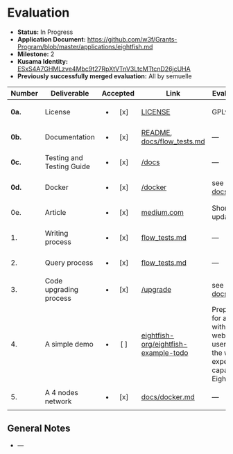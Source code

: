 # Evaluation

- **Status:** In Progress
- **Application Document:** https://github.com/w3f/Grants-Program/blob/master/applications/eightfish.md
- **Milestone:** 2
- **Kusama Identity:** [ESxS4A7GHMLzve4Mbc9t27RpXtVTnV3LtcMTtcnD26jcUHA](https://polkascan.io/pre/kusama/account/ESxS4A7GHMLzve4Mbc9t27RpXtVTnV3LtcMTtcnD26jcUHA)
- **Previously successfully merged evaluation:** All by semuelle

| Number | Deliverable | Accepted | Link | Evaluation Notes |
| ------ | ----------- | :------: | ---- |----------------- |
| **0a.** | License| <ul><li>[x] </li></ul> | [LICENSE](https://github.com/eightfish-org/eightfish/blob/2835446c6ad164bc7aadd204a48e3542a212cfce/LICENSE) | GPLv3 |
| **0b.** | Documentation| <ul><li>[x] </li></ul> | [README](https://github.com/eightfish-org/eightfish/blob/2835446c6ad164bc7aadd204a48e3542a212cfce/README.md), [docs/flow_tests.md](https://github.com/eightfish-org/eightfish/blob/2835446c6ad164bc7aadd204a48e3542a212cfce/docs/flow_tests.md) | — |
| **0c.** | Testing and Testing Guide| <ul><li>[x] </li></ul> | [/docs](https://github.com/eightfish-org/eightfish/tree/2835446c6ad164bc7aadd204a48e3542a212cfce/docs) | — |
| **0d.** | Docker| <ul><li>[x] </li></ul> | [/docker](https://github.com/eightfish-org/eightfish/tree/2835446c6ad164bc7aadd204a48e3542a212cfce/docker) | see [docs/docker.md](https://github.com/eightfish-org/eightfish/blob/af164b09609ac4c7dd92a246e2264e783b05032f/docs/docker.md) |
| 0e. | Article| <ul><li>[x] </li></ul> | [medium.com](https://medium.com/@daogangtang/eightfish-milestone-ii-a6ee50fc953c) | Short and basic update |
| 1.| Writing process| <ul><li>[x] </li></ul> | [flow_tests.md](https://github.com/eightfish-org/eightfish/blob/af164b09609ac4c7dd92a246e2264e783b05032f/docs/flow_tests.md#3-make-http-requests) | — |
| 2.| Query process| <ul><li>[x] </li></ul> | [flow_tests.md](https://github.com/eightfish-org/eightfish/blob/af164b09609ac4c7dd92a246e2264e783b05032f/docs/flow_tests.md#3-make-http-requests) | — |
| 3.| Code upgrading process| <ul><li>[x] </li></ul> | [/upgrade](https://github.com/eightfish-org/eightfish/blob/2835446c6ad164bc7aadd204a48e3542a212cfce/upgrade/src/bin/upload_wasm.rs#L11) | see also [docs/upgrade.md](https://github.com/eightfish-org/eightfish/blob/af164b09609ac4c7dd92a246e2264e783b05032f/docs/upgrade.md) |
| 4.| A simple demo| <ul><li>[ ] </li></ul> | [eightfish-org/eightfish-example-todo](https://github.com/eightfish-org/eightfish-example-todo/tree/627a3d5fcefe6f8a4efda1cacb1270dac149ce18) | Prepare a demo for all processes with a simple web page UI, user can click on the web page to experience the capabilities of EightFish |
| 5.| A 4 nodes network| <ul><li>[x] </li></ul> | [docs/docker.md](https://github.com/eightfish-org/eightfish/blob/af164b09609ac4c7dd92a246e2264e783b05032f/docs/docker.md) | —


## General Notes

- —
